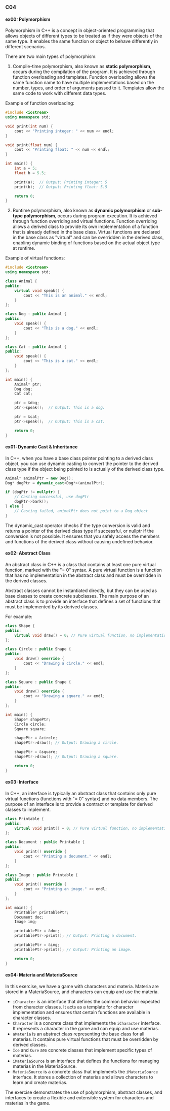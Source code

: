 ### C04

#### ex00: Polymorphism

Polymorphism in C++ is a concept in object-oriented programming that allows objects of different types to be treated as if they were objects of the same type. It enables the same function or object to behave differently in different scenarios.

There are two main types of polymorphism:

1. Compile-time polymorphism, also known as **static polymorphism**, occurs during the compilation of the program. It is achieved through function overloading and templates. Function overloading allows the same function name to have multiple implementations based on the number, types, and order of arguments passed to it. Templates allow the same code to work with different data types.

Example of function overloading:

```cpp
#include <iostream>
using namespace std;

void print(int num) {
    cout << "Printing integer: " << num << endl;
}

void print(float num) {
    cout << "Printing float: " << num << endl;
}

int main() {
    int a = 5;
    float b = 5.5;

    print(a);  // Output: Printing integer: 5
    print(b);  // Output: Printing float: 5.5

    return 0;
}
```

2. Runtime polymorphism, also known as **dynamic polymorphism** or **sub-type polymorphism**, occurs during program execution. It is achieved through function overriding and virtual functions. Function overriding allows a derived class to provide its own implementation of a function that is already defined in the base class. Virtual functions are declared in the base class as "virtual" and can be overridden in the derived class, enabling dynamic binding of functions based on the actual object type at runtime.

Example of virtual functions:

```cpp
#include <iostream>
using namespace std;

class Animal {
public:
    virtual void speak() {
        cout << "This is an animal." << endl;
    }
};

class Dog : public Animal {
public:
    void speak() {
        cout << "This is a dog." << endl;
    }
};

class Cat : public Animal {
public:
    void speak() {
        cout << "This is a cat." << endl;
    }
};

int main() {
    Animal* ptr;
    Dog dog;
    Cat cat;

    ptr = &dog;
    ptr->speak();  // Output: This is a dog.

    ptr = &cat;
    ptr->speak();  // Output: This is a cat.

    return 0;
}
```

#### ex01: Dynamic Cast & Inheritance

In C++, when you have a base class pointer pointing to a derived class object, you can use dynamic casting to convert the pointer to the derived class type if the object being pointed to is actually of the derived class type.

```cpp
Animal* animalPtr = new Dog();
Dog* dogPtr = dynamic_cast<Dog*>(animalPtr);

if (dogPtr != nullptr) {
    // Casting successful, use dogPtr
    dogPtr->bark();
} else {
    // Casting failed, animalPtr does not point to a Dog object
}
```

The dynamic_cast operator checks if the type conversion is valid and returns a pointer of the derived class type if successful, or nullptr if the conversion is not possible. It ensures that you safely access the members and functions of the derived class without causing undefined behavior.

#### ex02: Abstract Class

An abstract class in C++ is a class that contains at least one pure virtual function, marked with the "= 0" syntax. A pure virtual function is a function that has no implementation in the abstract class and must be overridden in the derived classes.

Abstract classes cannot be instantiated directly, but they can be used as base classes to create concrete subclasses. The main purpose of an abstract class is to provide an interface that defines a set of functions that must be implemented by its derived classes.

For example:

```cpp
class Shape {
public:
    virtual void draw() = 0; // Pure virtual function, no implementation
};

class Circle : public Shape {
public:
    void draw() override {
        cout << "Drawing a circle." << endl;
    }
};

class Square : public Shape {
public:
    void draw() override {
        cout << "Drawing a square." << endl;
    }
};

int main() {
    Shape* shapePtr;
    Circle circle;
    Square square;

    shapePtr = &circle;
    shapePtr->draw(); // Output: Drawing a circle.

    shapePtr = &square;
    shapePtr->draw(); // Output: Drawing a square.

    return 0;
}
```

#### ex03: Interface

In C++, an interface is typically an abstract class that contains only pure virtual functions (functions with "= 0" syntax) and no data members. The purpose of an interface is to provide a contract or template for derived classes to implement.

```cpp
class Printable {
public:
    virtual void print() = 0; // Pure virtual function, no implementation
};

class Document : public Printable {
public:
    void print() override {
        cout << "Printing a document." << endl;
    }
};

class Image : public Printable {
public:
    void print() override {
        cout << "Printing an image." << endl;
    }
};

int main() {
    Printable* printablePtr;
    Document doc;
    Image img;

    printablePtr = &doc;
    printablePtr->print(); // Output: Printing a document.

    printablePtr = &img;
    printablePtr->print(); // Output: Printing an image.

    return 0;
}
```

#### ex04: Materia and MateriaSource

In this exercise, we have a game with characters and materia. Materia are stored in a MateriaSource, and characters can equip and use the materia.

- `iCharacter` is an interface that defines the common behavior expected from character classes. It acts as a template for character implementation and ensures that certain functions are available in character classes.
- `Character` is a concrete class that implements the `iCharacter` interface. It represents a character in the game and can equip and use materias.
- `aMateria` is an abstract class representing the base class for all materias. It contains pure virtual functions that must be overridden by derived classes.
- `Ice` and `Cure` are concrete classes that implement specific types of materias.
- `iMateriaSource` is an interface that defines the functions for managing materias in the MateriaSource.
- `MateriaSource` is a concrete class that implements the `iMateriaSource` interface. It stores a collection of materias and allows characters to learn and create materias.

The exercise demonstrates the use of polymorphism, abstract classes, and interfaces to create a flexible and extensible system for characters and materias in the game.